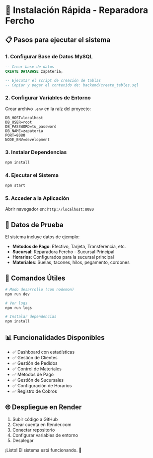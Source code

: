 # 🚀 Instalación Rápida - Reparadora Fercho

## 📋 Pasos para ejecutar el sistema

### 1. Configurar Base de Datos MySQL

```sql
-- Crear base de datos
CREATE DATABASE zapateria;

-- Ejecutar el script de creación de tablas
-- Copiar y pegar el contenido de: backend/create_tables.sql
```

### 2. Configurar Variables de Entorno

Crear archivo `.env` en la raíz del proyecto:

```env
DB_HOST=localhost
DB_USER=root
DB_PASSWORD=tu_password
DB_NAME=zapateria
PORT=8080
NODE_ENV=development
```

### 3. Instalar Dependencias

```bash
npm install
```

### 4. Ejecutar el Sistema

```bash
npm start
```

### 5. Acceder a la Aplicación

Abrir navegador en: `http://localhost:8080`

## 🎯 Datos de Prueba

El sistema incluye datos de ejemplo:

- **Métodos de Pago**: Efectivo, Tarjeta, Transferencia, etc.
- **Sucursal**: Reparadora Fercho - Sucursal Principal
- **Horarios**: Configurados para la sucursal principal
- **Materiales**: Suelas, tacones, hilos, pegamento, cordones

## 🔧 Comandos Útiles

```bash
# Modo desarrollo (con nodemon)
npm run dev

# Ver logs
npm run logs

# Instalar dependencias
npm install
```

## 📊 Funcionalidades Disponibles

- ✅ Dashboard con estadísticas
- ✅ Gestión de Clientes
- ✅ Gestión de Pedidos
- ✅ Control de Materiales
- ✅ Métodos de Pago
- ✅ Gestión de Sucursales
- ✅ Configuración de Horarios
- ✅ Registro de Cobros

## 🌐 Despliegue en Render

1. Subir código a GitHub
2. Crear cuenta en Render.com
3. Conectar repositorio
4. Configurar variables de entorno
5. Desplegar

¡Listo! El sistema está funcionando. 🎉 